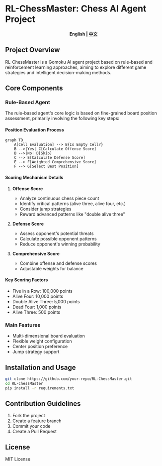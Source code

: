 # RL-ChessMaster: Chess AI Agent Project

<h4 align="center">
    <p>
        <b>English</b> |
        <a href="./README_ZH.md">中文</a>
    <p>
</h4>

## Project Overview

RL-ChessMaster is a Gomoku AI agent project based on rule-based and reinforcement learning approaches, aiming to explore different game strategies and intelligent decision-making methods.

## Core Components

### Rule-Based Agent

The rule-based agent's core logic is based on fine-grained board position assessment, primarily involving the following key steps:

#### Position Evaluation Process

```mermaid
graph TD
    A[Cell Evaluation] --> B{Is Empty Cell?}
    B -->|Yes| C[Calculate Offense Score]
    B -->|No| D[Skip]
    C --> E[Calculate Defense Score]
    E --> F[Weighted Comprehensive Score]
    F --> G[Select Best Position]
```

#### Scoring Mechanism Details

1. **Offense Score**
   - Analyze continuous chess piece count
   - Identify critical patterns (alive three, alive four, etc.)
   - Consider jump strategies
   - Reward advanced patterns like "double alive three"

2. **Defense Score**
   - Assess opponent's potential threats
   - Calculate possible opponent patterns
   - Reduce opponent's winning probability

3. **Comprehensive Score**
   - Combine offense and defense scores
   - Adjustable weights for balance

#### Key Scoring Factors

- Five in a Row: 100,000 points
- Alive Four: 10,000 points
- Double Alive Three: 5,000 points
- Dead Four: 1,000 points
- Alive Three: 500 points

### Main Features

- Multi-dimensional board evaluation
- Flexible weight configuration
- Center position preference
- Jump strategy support

## Installation and Usage

```bash
git clone https://github.com/your-repo/RL-ChessMaster.git
cd RL-ChessMaster
pip install -r requirements.txt
```

## Contribution Guidelines

1. Fork the project
2. Create a feature branch
3. Commit your code
4. Create a Pull Request

## License

MIT License
